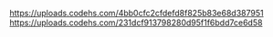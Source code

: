 https://uploads.codehs.com/4bb0cfc2cfdefd8f825b83e68d387951
https://uploads.codehs.com/231dcf913798280d95f1f6bdd7ce6d58
